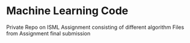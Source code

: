 # Machine Learning Code
Private Repo on ISML Assignment  consisting of different algorithm
Files from Assignment final submission

